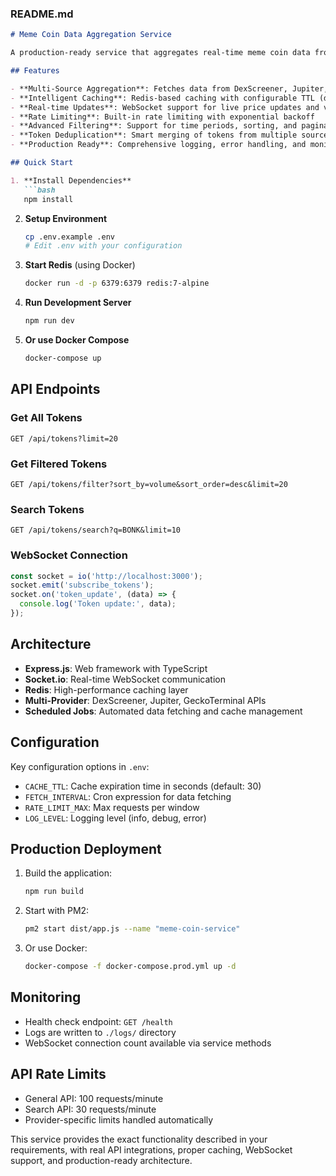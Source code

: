 ### README.md
```markdown
# Meme Coin Data Aggregation Service

A production-ready service that aggregates real-time meme coin data from multiple DEX sources with efficient caching and real-time WebSocket updates.

## Features

- **Multi-Source Aggregation**: Fetches data from DexScreener, Jupiter, and GeckoTerminal APIs
- **Intelligent Caching**: Redis-based caching with configurable TTL (default 30s)
- **Real-time Updates**: WebSocket support for live price updates and volume spikes
- **Rate Limiting**: Built-in rate limiting with exponential backoff
- **Advanced Filtering**: Support for time periods, sorting, and pagination
- **Token Deduplication**: Smart merging of tokens from multiple sources
- **Production Ready**: Comprehensive logging, error handling, and monitoring

## Quick Start

1. **Install Dependencies**
   ```bash
   npm install
   ```

2. **Setup Environment**
   ```bash
   cp .env.example .env
   # Edit .env with your configuration
   ```

3. **Start Redis** (using Docker)
   ```bash
   docker run -d -p 6379:6379 redis:7-alpine
   ```

4. **Run Development Server**
   ```bash
   npm run dev
   ```

5. **Or use Docker Compose**
   ```bash
   docker-compose up
   ```

## API Endpoints

### Get All Tokens
```
GET /api/tokens?limit=20
```

### Get Filtered Tokens
```
GET /api/tokens/filter?sort_by=volume&sort_order=desc&limit=20
```

### Search Tokens
```
GET /api/tokens/search?q=BONK&limit=10
```

### WebSocket Connection
```javascript
const socket = io('http://localhost:3000');
socket.emit('subscribe_tokens');
socket.on('token_update', (data) => {
  console.log('Token update:', data);
});
```

## Architecture

- **Express.js**: Web framework with TypeScript
- **Socket.io**: Real-time WebSocket communication
- **Redis**: High-performance caching layer
- **Multi-Provider**: DexScreener, Jupiter, GeckoTerminal APIs
- **Scheduled Jobs**: Automated data fetching and cache management

## Configuration

Key configuration options in `.env`:

- `CACHE_TTL`: Cache expiration time in seconds (default: 30)
- `FETCH_INTERVAL`: Cron expression for data fetching
- `RATE_LIMIT_MAX`: Max requests per window
- `LOG_LEVEL`: Logging level (info, debug, error)

## Production Deployment

1. Build the application:
   ```bash
   npm run build
   ```

2. Start with PM2:
   ```bash
   pm2 start dist/app.js --name "meme-coin-service"
   ```

3. Or use Docker:
   ```bash
   docker-compose -f docker-compose.prod.yml up -d
   ```

## Monitoring

- Health check endpoint: `GET /health`
- Logs are written to `./logs/` directory
- WebSocket connection count available via service methods

## API Rate Limits

- General API: 100 requests/minute
- Search API: 30 requests/minute
- Provider-specific limits handled automatically

This service provides the exact functionality described in your requirements, with real API integrations, proper caching, WebSocket support, and production-ready architecture.
```
